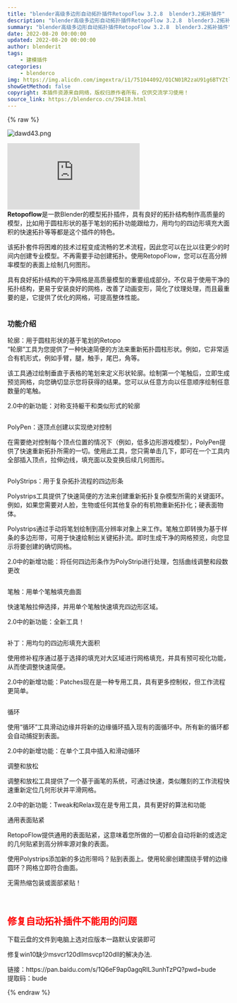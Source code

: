 ```yaml
---
title: "blender高级多边形自动拓扑插件RetopoFlow 3.2.8  blender3.2拓补插件"
description: "blender高级多边形自动拓扑插件RetopoFlow 3.2.8  blender3.2拓补插件"
summary: "blender高级多边形自动拓扑插件RetopoFlow 3.2.8  blender3.2拓补插件"
date: 2022-08-20 00:00:00
updated: 2022-08-20 00:00:00
author: blenderit
tags: 
    - 建模插件
categories:
    - blenderco
img: https://img.alicdn.com/imgextra/i1/751044092/O1CN01R2zaU91g6BTYZtlqI_!!751044092.png
showGetMethod: false
copyright: 本插件资源来自网络，版权归原作者所有，仅供交流学习使用！
source_link: https://blenderco.cn/39418.html
---
```


{% raw %}
<p><img class="aligncenter" src="https://img.alicdn.com/imgextra/i1/751044092/O1CN01R2zaU91g6BTYZtlqI_!!751044092.png" alt="dawd43.png"></p><p><iframe src="http://player.bilibili.com/player.html?aid=976886152&amp;bvid=BV1a44y1Y7M6&amp;cid=449315515&amp;page=1" frameborder="no" scrolling="no" allowfullscreen="allowfullscreen" data-mce-fragment="1"></iframe><br>
<strong>Retopoflow</strong>是一款Blender的模型拓扑插件，具有良好的拓扑结构制作高质量的模型，比如用于圆柱形状的基于笔划的拓扑功能跟给力，用均匀的四边形填充大面积的快速拓扑等等都是这个插件的特色。</p><p>该拓扑套件将困难的技术过程变成流畅的艺术流程，因此您可以在比以往更少的时间内创建专业模型。不再需要手动创建拓扑。使用RetopoFlow，您可以在高分辨率模型的表面上绘制几何图形。</p><p>具有良好拓扑结构的干净网格是高质量模型的重要组成部分。不仅易于使用干净的拓扑结构，更易于安装良好的网格，改善了动画变形，简化了纹理处理，而且最重要的是，它提供了优化的网格，可提高整体性能。</p><p align="center"><img src="https://img.jbzj.com/file_images/article/202007/20200721142536.jpg" alt=""></p><h3>功能介绍</h3><p>轮廓：用于圆柱形状的基于笔划的Retopo<br>
“轮廓”工具为您提供了一种快速简便的方法来重新拓扑圆柱形状。例如，它非常适合有机形式，例如手臂，腿，触手，尾巴，角等。</p><p>该工具通过绘制垂直于表格的笔划来定义形状轮廓。绘制第一个笔触后，立即生成预览网格，向您确切显示您将获得的结果。您可以从任意方向以任意顺序绘制任意数量的笔触。</p><p>2.0中的新功能：对称支持躯干和类似形式的轮廓</p><p align="center"><img src="https://img.jbzj.com/file_images/article/202007/2020304861768.gif" alt=""></p><p>PolyPen：逐顶点创建以实现绝对控制</p><p>在需要绝对控制每个顶点位置的情况下（例如，低多边形游戏模型），PolyPen提供了快速重新拓扑所需的一切。使用此工具，您只需单击几下，即可在一个工具内全部插入顶点，拉伸边线，填充面以及变换后续几何图形。</p><p align="center"><img src="https://img.jbzj.com/file_images/article/202007/2020304861767.gif" alt=""></p><p>PolyStrips：用于复杂拓扑流程的四边形条</p><p>Polystrips工具提供了快速简便的方法来创建重新拓扑复杂模型所需的关键面环。例如，如果您需要对人脸，生物或任何其他复杂的有机物重新拓扑化；硬表面物体。</p><p>Polystrips通过手动将笔划绘制到高分辨率对象上来工作。笔触立即转换为基于样条的多边形带，可用于快速绘制出关键拓扑流。即时生成干净的网格预览，向您显示将要创建的确切网格。</p><p>2.0中的新增功能：将任何四边形条作为PolyStrip进行处理，包括曲线调整和段数更改</p><p align="center"><img src="https://img.jbzj.com/file_images/article/202007/2020304861766.gif" alt=""></p><p>笔触：用单个笔触填充曲面</p><p>快速笔触拉伸选择，并用单个笔触快速填充四边形区域。</p><p>2.0中的新功能：全新工具！</p><p align="center"><img src="https://img.jbzj.com/file_images/article/202007/2020304861765.gif" alt=""></p><p>补丁：用均匀的四边形填充大面积</p><p>使用修补程序通过基于选择的填充对大区域进行网格填充，并具有预可视化功能，从而使调整快速简便。</p><p>2.0中的新增功能：Patches现在是一种专用工具，具有更多控制权，但工作流程更简单。</p><p align="center"><img src="https://img.jbzj.com/file_images/article/202007/2020304861764.gif" alt=""></p><p>循环</p><p>使用“循环”工具滑动边缘并将新的边缘循环插入现有的面循环中。所有新的循环都会自动捕捉到表面。</p><p>2.0中的新增功能：在单个工具中插入和滑动循环</p><p>调整和放松</p><p>调整和放松工具提供了一个基于画笔的系统，可通过快速，类似雕刻的工作流程快速重新定位几何形状并平滑网格。</p><p>2.0中的新功能：Tweak和Relax现在是专用工具，具有更好的算法和功能</p><p>通用表面贴紧</p><p>RetopoFlow提供通用的表面贴紧，这意味着您所做的一切都会自动将新的或选定的几何贴紧到高分辨率源对象的表面。</p><p>使用Polystrips添加新的多边形带吗？贴到表面上。使用轮廓创建围绕手臂的边缘圆环？网格立即符合曲面。</p><p>无需热缩包装或面部紧贴！</p><p> </p><h2><span style="color: #ff0000;">修复自动拓补插件不能用的问题</span></h2><p>下载云盘的文件到电脑上选对应版本一路默认安装即可</p><p>修复win10缺少msvcr120dllmsvcp120dll的解决办法.</p><p>链接：https://pan.baidu.com/s/1Q6eF9ap0agqRIL3unhTzPQ?pwd=bude<br>
提取码：bude</p>
<div style="display: none">blenderco</div>
{% endraw %}